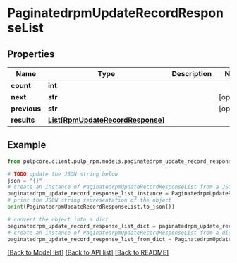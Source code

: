 # PaginatedrpmUpdateRecordResponseList


## Properties

Name | Type | Description | Notes
------------ | ------------- | ------------- | -------------
**count** | **int** |  | 
**next** | **str** |  | [optional] 
**previous** | **str** |  | [optional] 
**results** | [**List[RpmUpdateRecordResponse]**](RpmUpdateRecordResponse.md) |  | 

## Example

```python
from pulpcore.client.pulp_rpm.models.paginatedrpm_update_record_response_list import PaginatedrpmUpdateRecordResponseList

# TODO update the JSON string below
json = "{}"
# create an instance of PaginatedrpmUpdateRecordResponseList from a JSON string
paginatedrpm_update_record_response_list_instance = PaginatedrpmUpdateRecordResponseList.from_json(json)
# print the JSON string representation of the object
print(PaginatedrpmUpdateRecordResponseList.to_json())

# convert the object into a dict
paginatedrpm_update_record_response_list_dict = paginatedrpm_update_record_response_list_instance.to_dict()
# create an instance of PaginatedrpmUpdateRecordResponseList from a dict
paginatedrpm_update_record_response_list_from_dict = PaginatedrpmUpdateRecordResponseList.from_dict(paginatedrpm_update_record_response_list_dict)
```
[[Back to Model list]](../README.md#documentation-for-models) [[Back to API list]](../README.md#documentation-for-api-endpoints) [[Back to README]](../README.md)


